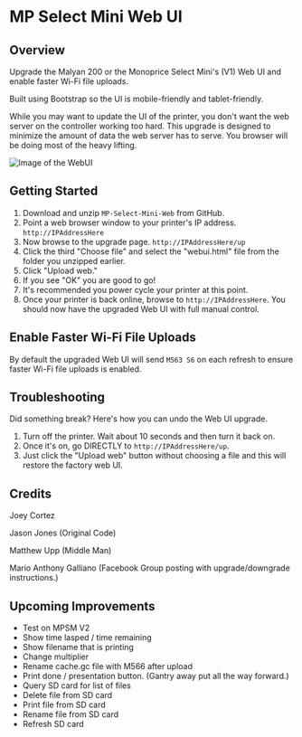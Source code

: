 # MP Select Mini Web UI

## Overview

Upgrade the Malyan 200 or the Monoprice Select Mini's (V1) Web UI and enable faster Wi-Fi file uploads.

Built using Bootstrap so the UI is mobile-friendly and tablet-friendly.

While you may want to update the UI of the printer, you don't want the web server on the controller working too hard. This upgrade is designed to minimize the amount of data the web server has to serve. You browser will be doing most of the heavy lifting.

![Image of the WebUI](https://raw.githubusercontent.com/nokemono42/MP-Select-Mini-Web/screenshot.png)

## Getting Started

1. Download and unzip `MP-Select-Mini-Web` from GitHub.
2. Point a web browser window to your printer's IP address. `http://IPAddressHere`
3. Now browse to the upgrade page. `http://IPAddressHere/up`
4. Click the third "Choose file" and select the "webui.html" file from the folder you unzipped earlier.
5. Click "Upload web."
6. If you see "OK" you are good to go!
7. It's recommended you power cycle your printer at this point.
8. Once your printer is back online, browse to `http://IPAddressHere`. You should now have the upgraded Web UI with full manual control.

## Enable Faster Wi-Fi File Uploads

By default the upgraded Web UI will send `M563 S6` on each refresh to ensure faster Wi-Fi file uploads is enabled.

## Troubleshooting

Did something break? Here's how you can undo the Web UI upgrade.

1. Turn off the printer. Wait about 10 seconds and then turn it back on.
3. Once it's on, go DIRECTLY to `http://IPAddressHere/up`.
4. Just click the "Upload web" button without choosing a file and this will restore the factory web UI.

## Credits

Joey Cortez

Jason Jones (Original Code)

Matthew Upp (Middle Man)

Mario Anthony Galliano (Facebook Group posting with upgrade/downgrade instructions.)

## Upcoming Improvements

* Test on MPSM V2
* Show time lasped / time remaining
* Show filename that is printing
* Change multiplier
* Rename cache.gc file with M566 after upload
* Print done / presentation button. (Gantry away put all the way forward.)
* Query SD card for list of files
* Delete file from SD card
* Print file from SD card
* Rename file from SD card
* Refresh SD card
